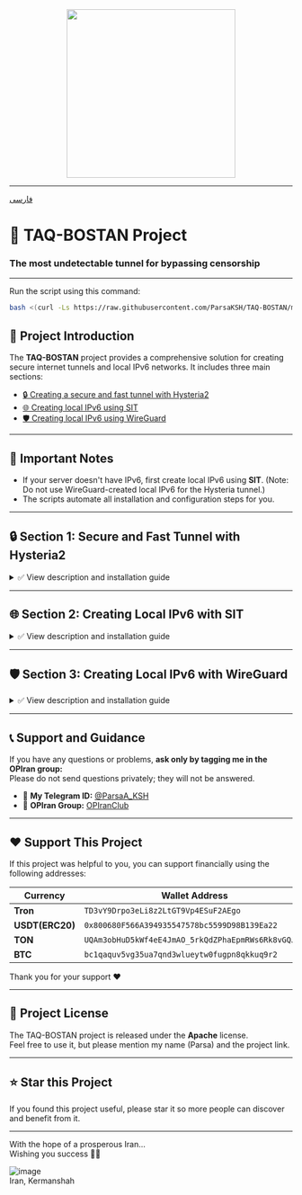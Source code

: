 <div align="center">
<img src="https://github.com/user-attachments/assets/acc27110-4275-4751-937b-cdc63704164f" width="300" />
</div>

---

[فارسی](https://github.com/ParsaKSH/TAQ-BOSTAN/blob/main/README.md)

# 🚀 TAQ-BOSTAN Project
### The most undetectable tunnel for bypassing censorship

---

Run the script using this command:

```bash
bash <(curl -Ls https://raw.githubusercontent.com/ParsaKSH/TAQ-BOSTAN/main/script.sh)
```

## 🌟 Project Introduction
The **TAQ-BOSTAN** project provides a comprehensive solution for creating secure internet tunnels and local IPv6 networks. It includes three main sections:

- [🔒 Creating a secure and fast tunnel with Hysteria2](#section-1-secure-and-fast-tunnel-with-hysteria2)
- [🌐 Creating local IPv6 using SIT](#section-2-create-local-ipv6-with-sit)
- [🛡 Creating local IPv6 using WireGuard](#section-3-create-local-ipv6-with-wireguard)

---

## 📌 Important Notes
- If your server doesn't have IPv6, first create local IPv6 using **SIT**. (Note: Do not use WireGuard-created local IPv6 for the Hysteria tunnel.)
- The scripts automate all installation and configuration steps for you.

---

## 🔒 Section 1: Secure and Fast Tunnel with Hysteria2
<details>
<summary>✅ View description and installation guide</summary>

### 📌 Advantages:
- Encrypted tunnel using **TLS 1.3 + QUIC**
- Transfers all traffic via a single UDP connection
- Completely prevents suspicion and detection from Iran Access
- Traffic behavior similar to regular HTTPS (no risk of detection)
- No need for a domain (uses self-signed SSL certificate)

### 🚀 Easy Installation:
Run the script on both Iranian and foreign servers.

- Simply answer the questions during the installation process to set up easily.

</details>

---

## 🌐 Section 2: Creating Local IPv6 with SIT
<details>
<summary>✅ View description and installation guide</summary>

### 📌 Advantages:
- Extremely fast and lightweight (no extra encryption overhead)
- Native support by the Linux kernel
- Easy installation and configuration

**Running the script on Iranian server:**
- Choose server type as **IRAN**.
- Enter the Iranian server IP and the number of foreign servers.
- Enter the IP addresses of foreign servers one by one, then reboot the server.

**Running the script on foreign servers:**
- Choose server type as **FOREIGN**.
- Enter the foreign server IP and the Iranian server IP.
- Enter the foreign server number (as specified on the Iranian server).
- Reboot the server.

</details>

---

## 🛡 Section 3: Creating Local IPv6 with WireGuard
<details>
<summary>✅ View description and installation guide</summary>

### 📌 Advantages:
- High security and strong encryption
- Encapsulates all traffic in a single UDP connection
- Suitable for use on filtered servers

- Specify the server type (Iranian or Foreign).
- Enter the public IPs of the servers and WireGuard public keys.
- Configuration files are generated automatically, and the service is activated.
- Reboot the server.

</details>

---

## 📞 Support and Guidance

If you have any questions or problems, **ask only by tagging me in the OPIran group:**  
Please do not send questions privately; they will not be answered.

- 👤 **My Telegram ID:** [@ParsaA_KSH](https://t.me/ParsaA_KSH)  
- 💬 **OPIran Group:** [OPIranClub](https://t.me/OPIranClub)

---

## ❤️ Support This Project

If this project was helpful to you, you can support financially using the following addresses:

| Currency | Wallet Address |
|---------|----------------|
| **Tron** | `TD3vY9Drpo3eLi8z2LtGT9Vp4ESuF2AEgo` |
| **USDT(ERC20)** | `0x800680F566A394935547578bc5599D98B139Ea22` |
| **TON** | `UQAm3obHuD5kWf4eE4JmAO_5rkQdZPhaEpmRWs6Rk8vGQJog` |
| **BTC** | `bc1qaquv5vg35ua7qnd3wlueytw0fugpn8qkkuq9r2` |

Thank you for your support ❤️

---

## 📝 Project License

The TAQ-BOSTAN project is released under the **Apache** license.  
Feel free to use it, but please mention my name (Parsa) and the project link.

---

## ⭐️ Star this Project

If you found this project useful, please star it so more people can discover and benefit from it.

---

With the hope of a prosperous Iran...  
Wishing you success 🚀✨

![image](https://github.com/user-attachments/assets/f9f4e79a-0dd4-47ca-862a-8af8504a355a)  
Iran, Kermanshah

